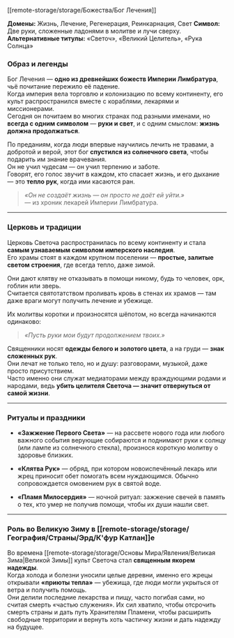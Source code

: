 [[remote-storage/storage/Божества/Бог Лечения]]

**Домены:** Жизнь, Лечение, Регенерация, Реинкарнация, Свет
**Символ:** Две руки, сложенные ладонями в молитве и лучи сверху.
**Альтернативные титулы:** «Светоч», «Великий Целитель», «Рука Солнца»

### Образ и легенды

Бог Лечения — **одно из древнейших божеств Империи Лимбратура**, чьё почитание пережило её падение.  
Когда империя вела торговлю и колонизацию по всему континенту, его культ распространился вместе с кораблями, лекарями и миссионерами.  
Сегодня он почитаем во многих странах под разными именами, но **всегда с одним символом** — **руки и свет**, и с одним смыслом: **жизнь должна продолжаться**.

По преданиям, когда люди впервые научились лечить не травами, а добротой и верой, этот бог **спустился из солнечного света**, чтобы подарить им знание врачевания.  
Он не учил чудесам — он учил терпению и заботе.  
Говорят, его голос звучит в каждом, кто спасает жизнь, и его дыхание — это **тепло рук**, когда ими касаются ран.

> _«Он не создаёт жизнь — он просто не даёт ей уйти.»_  
> — из хроник лекарей Империи Лимбратура.

---
### Церковь и традиции

Церковь Светоча распространилась по всему континенту и стала **самым узнаваемым символом имперского наследия**.  
Его храмы стоят в каждом крупном поселении — **простые, залитые светом строения**, где всегда тепло, даже зимой.

Они дают клятву не отказывать в помощи никому, будь то человек, орк, гоблин или зверь.  
Считается святотатством проливать кровь в стенах их храмов — там даже враги могут получить лечение и убежище.

Их молитвы коротки и произносятся шёпотом, но всегда начинаются одинаково:

> _«Пусть руки мои будут продолжением твоих.»_

Священники носят **одежды белого и золотого цвета**, а на груди — **знак сложенных рук**.  
Они лечат не только тело, но и душу: разговорами, музыкой, даже просто присутствием.  
Часто именно они служат медиаторами между враждующими родами и народами, ведь **убить целителя Светоча — значит отвернуться от самой жизни**.

---

### Ритуалы и праздники

- **«Зажжение Первого Света»** — на рассвете нового года или любого важного события верующие собираются и поднимают руки к солнцу (или лампе из солнечного стекла), произнося короткую молитву о здоровье близких.
    
- **«Клятва Рук»** — обряд, при котором новоиспечённый лекарь или жрец приносит обет помогать всем нуждающимся. Обычно сопровождается омовением рук в святой воде.
    
- **«Пламя Милосердия»** — ночной ритуал: зажжение свечей в память о тех, кто умер не получив помощи, чтобы их души нашли свет.

---

### Роль во Великую Зиму в [[remote-storage/storage/География/Страны/Эрд/К'фур Катлан]]е

Во времена [[remote-storage/storage/Основы Мира/Явления/Великая Зима|Великой Зимы]] культ Светоча стал **священным якорем надежды**.  
Когда холода и болезни уносили целые деревни, именно его жрецы открывали **«приюты тепла»** — убежища, где люди могли укрыться от ветра и получить помощь.  
Они делили последние лекарства и пищу, часто погибая сами, но считая смерть «частью служения». Их сил хватило, чтобы отсрочить смерть страны и дать путь Хранителям Пламени, чтобы расширить свободные территории и вернуть хоть частичку жизни и дать надежду на будущее.
